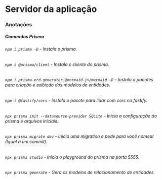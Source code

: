 # Servidor da aplicação

### Anotações

##### Comandos Prisma

###### `npm i prisma -D` - Instala o prisma.
###### `npm i @prisma/client` - Instala o cliente do prisma.
###### `npm i prisma-erd-generator @mermaid-js/mermaid -D` - Instala o pacotes para criação e exibição dos modelos de entidades.
###### `npm i @fastify/cors` - Instala o pacote para lidar com cors no fastify.

###### `npx prisma init --datasource-provider SQLite` - Inicia a configuração do prisma e arquivos iniciais.
###### `npx prisma migrate dev` - Inicia uma migration e pede para você nomear (Iqual a um commit).
###### `npx prisma studio` - Inicia o playground do prisma na porta 5555.
###### `npx prisma generate` - Gera os modelos de relacionamento de entidades.